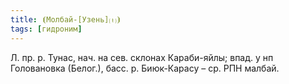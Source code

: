 ```yaml
---
title: ⦗Молбай-[Узень]⒯⦘
tags: [гидроним]
---
```


Л. пр. р. Тунас, нач. на сев. склонах Караби-яйлы; впад. у нп Головановка
(Белог.), басс. р. Биюк-Карасу – ср. РПН малбай.
